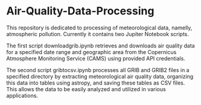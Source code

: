 # Air-Quality-Data-Processing

This repository is dedicated to processing of meteorological data, namelly, atmospheric pollution. 
Currently it contains two Jupiter Notebook scripts.

The first script downloadgrib.ipynb retrieves and downloads air quality data for a specified date range and geographic area from the Copernicus Atmosphere Monitoring Service (CAMS) using provided API credentials.

The second script gribtocsv.ipynb processes all GRIB and GRIB2 files in a specified directory by extracting meteorological air quality data, organizing this data into tables using astropy, and saving these tables as CSV files. This allows the data to be easily analyzed and utilized in various applications.
